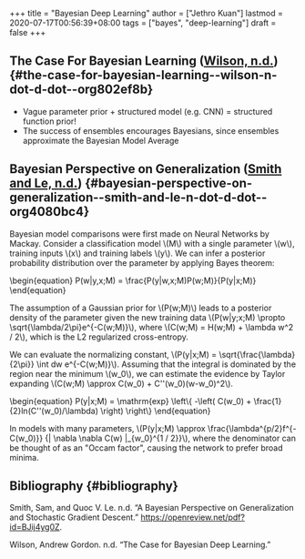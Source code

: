 +++
title = "Bayesian Deep Learning"
author = ["Jethro Kuan"]
lastmod = 2020-07-17T00:56:39+08:00
tags = ["bayes", "deep-learning"]
draft = false
+++

## The Case For Bayesian Learning ([Wilson, n.d.](#org802ef8b)) {#the-case-for-bayesian-learning--wilson-n-dot-d-dot--org802ef8b}

- Vague parameter prior + structured model (e.g. CNN) = structured
  function prior!
- The success of ensembles encourages Bayesians, since ensembles
  approximate the Bayesian Model Average

## Bayesian Perspective on Generalization ([Smith and Le, n.d.](#org4080bc4)) {#bayesian-perspective-on-generalization--smith-and-le-n-dot-d-dot--org4080bc4}

Bayesian model comparisons were first made on Neural Networks by
Mackay. Consider a classification model \\(M\\) with a single parameter
\\(w\\), training inputs \\(x\\) and training labels \\(y\\). We can infer a
posterior probability distribution over the parameter by applying
Bayes theorem:

\begin{equation}
P(w|y,x;M) = \frac{P(y|w,x;M)P(w;M)}{P(y|x;M)}
\end{equation}

The assumption of a Gaussian prior for \\(P(w;M)\\) leads to a posterior
density of the parameter given the new training data \\(P(w|y;x;M)
\propto \sqrt{\lambda/2\pi}e^{-C(w;M)}\\), where \\(C(w;M) = H(w;M) +
\lambda w^2 / 2\\), which is the L2 regularized cross-entropy.

We can evaluate the normalizing constant, \\(P(y|x;M) =
\sqrt{\frac{\lambda}{2\pi}} \int dw e^{-C(w;M)}\\). Assuming that the
integral is dominated by the region near the minimum \\(w_0\\), we can
estimate the evidence by Taylor expanding \\(C(w;M) \approx C(w_0) +
C''(w_0)(w-w_0)^2\\).

\begin{equation}
P(y|x;M) = \mathrm{exp} \left\\{ -\left( C(w_0) +
\frac{1}{2}ln(C''(w_0)/\lambda) \right) \right\\}
\end{equation}

In models with many parameters, \\(P(y|x;M) \approx
\frac{\lambda^{p/2}f^{-C(w_0)}} {| \nabla \nabla C(w) |\_{w_0}^{1 / 2}}\\),
where the denominator can be thought of as an "Occam factor", causing
the network to prefer broad minima.

## Bibliography {#bibliography}

<a id="org4080bc4"></a>Smith, Sam, and Quoc V. Le. n.d. “A Bayesian Perspective on Generalization and Stochastic Gradient Descent.” <https://openreview.net/pdf?id=BJij4yg0Z>.

<a id="org802ef8b"></a>Wilson, Andrew Gordon. n.d. “The Case for Bayesian Deep Learning.”
